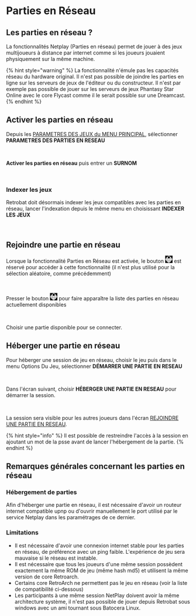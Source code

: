 # Parties en Réseau

## Les parties en réseau ?

La fonctionnalités Netplay (Parties en réseau) permet de jouer à des jeux multijoueurs à distance par internet comme si les joueurs jouaient physiquement sur la même machine.

{% hint style="warning" %}
La fonctionnalité n'émule pas les capacités réseau du hardware original. Il n'est pas possible de joindre les parties en ligne sur les serveurs de jeux de l'éditeur ou du constructeur. Il n'est par exemple pas possible de jouer sur les serveurs de jeux Phantasy Star Online avec le core Flycast comme il le serait possible sur une Dreamcast.
{% endhint %}

## Activer les parties en réseau

Depuis les [PARAMETRES DES JEUX du MENU PRINCIPAL](../navigation/main-menu.md#parametres-des-jeux), sélectionner **PARAMETRES DES PARTIES EN RESEAU**

<div align="left">

<figure><img src="https://i.imgur.com/Gl5mNpO.png" alt=""><figcaption></figcaption></figure>

</div>

**Activer les parties en réseau** puis entrer un **SURNOM**

<div align="left">

<figure><img src="https://i.imgur.com/dGZ5xtX.png" alt=""><figcaption></figcaption></figure>

</div>

### **Indexer les jeux**

Retrobat doit désormais indexer les jeux compatibles avec les parties en réseau, lancer l'indexation depuis le même menu en choisissant **INDEXER LES JEUX**

<div align="left">

<figure><img src="https://i.imgur.com/KRvgCxd.png" alt=""><figcaption></figcaption></figure>

</div>

## Rejoindre une partie en réseau

Lorsque la fonctionnalité Parties en Réseau est activée, le bouton ![](<../.gitbook/assets/image (34).png>)  est réservé pour accéder à cette fonctionnalité (il n'est plus utilisé pour la sélection aléatoire, comme précédemment)

<div align="left">

<figure><img src="https://i.imgur.com/eQ6dI9B.png" alt=""><figcaption></figcaption></figure>

</div>

Presser le bouton ![](<../.gitbook/assets/image (34).png>) pour faire apparaître la liste des parties en réseau actuellement disponibles

<div align="left">

<figure><img src="https://i.imgur.com/pRjaEmY.png" alt=""><figcaption></figcaption></figure>

</div>

Choisir une partie disponible pour se connecter.

## Héberger une partie en réseau

Pour héberger une session de jeu en réseau, choisir le jeu puis dans le menu Options Du Jeu, sélectionner **DÉMARRER UNE PARTIE EN RESEAU**

<div align="left">

<figure><img src="https://i.imgur.com/jYz5ejo.png" alt=""><figcaption></figcaption></figure>

</div>

Dans l'écran suivant, choisir **HÉBERGER UNE PARTIE EN RESEAU** pour démarrer la session.

<div align="left">

<figure><img src="https://i.imgur.com/sFgEVRn.png" alt=""><figcaption></figcaption></figure>

</div>

La session sera visible pour les autres joueurs dans l'écran [REJOINDRE UNE PARTIE EN RESEAU](netplay.md#rejoindre-une-partie-en-reseau).

{% hint style="info" %}
Il est possible de restreindre l'accès à la session en ajoutant un mot de la psse avant de lancer l'hébergement de la partie.
{% endhint %}

## Remarques générales concernant les parties en réseau

### Hébergement de parties

Afin d'héberger une partie en réseau, il est nécessaire d'avoir un routeur internet compatible upnp ou d'ouvrir manuellement le port utilisé par le service Netplay dans les paramétrages de ce dernier.

### Limitations

* Il est nécessaire d'avoir une connexion internet stable pour les parties en réseau, de préférence avec un ping faible. L'expérience de jeu sera mauvaise si le réseau est instable.&#x20;
* Il est nécessaire que tous les joueurs d'une même session possèdent exactement la même ROM de jeu (même hash md5) et utilisent la même version de core Retroarch.
* Certains core RetroArch ne permettent pas le jeu en réseau (voir la liste de compatibilité ci-dessous)
* Les participants à une même session NetPlay doivent avoir la même architecture système, il n'est pas possible de jouer depuis Retrobat sous windows avec un ami tournant sous Batocera Linux.
